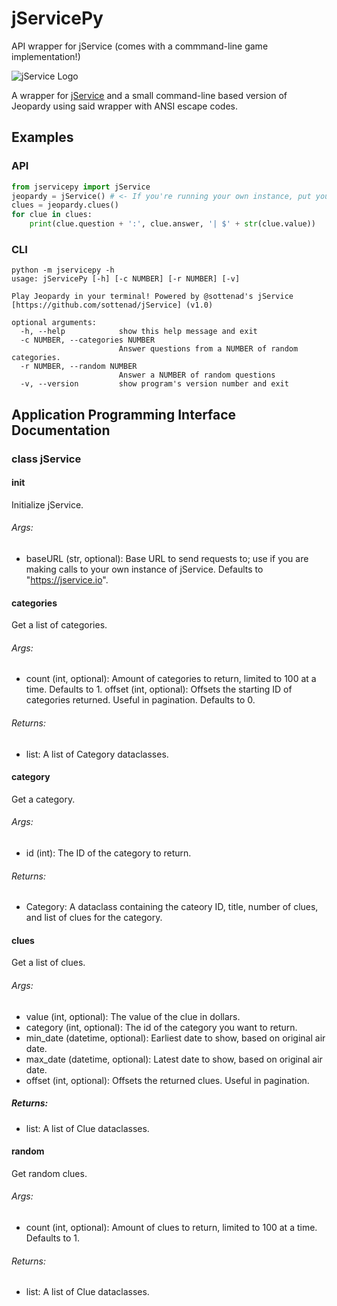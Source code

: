 # jServicePy
API wrapper for jService (comes with a commmand-line game implementation!)

![jService Logo](https://jservice.io/assets/trebek-503ecf6eafde622b2c3e2dfebb13cc30.png)

A wrapper for [jService](https://jservice.io) and a small command-line based version of Jeopardy using said wrapper with ANSI escape codes.

## Examples
### API
```python
from jservicepy import jService
jeopardy = jService() # <- If you're running your own instance, put your base URL in here
clues = jeopardy.clues()
for clue in clues:
    print(clue.question + ':', clue.answer, '| $' + str(clue.value))
```
### CLI
```
python -m jservicepy -h
usage: jServicePy [-h] [-c NUMBER] [-r NUMBER] [-v]

Play Jeopardy in your terminal! Powered by @sottenad's jService
[https://github.com/sottenad/jService] (v1.0)

optional arguments:
  -h, --help            show this help message and exit
  -c NUMBER, --categories NUMBER
                        Answer questions from a NUMBER of random categories.
  -r NUMBER, --random NUMBER
                        Answer a NUMBER of random questions
  -v, --version         show program's version number and exit
```
## Application Programming Interface Documentation
### class jService
#### __init__
Initialize jService.
###### Args:
* baseURL (str, optional): Base URL to send requests to; use if you are making calls to your own instance of jService. Defaults to "https://jservice.io".
        
#### categories
Get a list of categories.

###### Args:
* count (int, optional): Amount of categories to return, limited to 100 at a time. Defaults to 1.
offset (int, optional): Offsets the starting ID of categories returned. Useful in pagination. Defaults to 0.

###### Returns:
* list: A list of Category dataclasses.
        
#### category
Get a category.

###### Args:
* id (int): The ID of the category to return.

###### Returns:
* Category: A dataclass containing the cateory ID, title, number of clues, and list of clues for the category.
        
#### clues
Get a list of clues.

###### Args:
* value (int, optional): The value of the clue in dollars.
* category (int, optional): The id of the category you want to return.
* min_date (datetime, optional): Earliest date to show, based on original air date.
* max_date (datetime, optional): Latest date to show, based on original air date.
* offset (int, optional): Offsets the returned clues. Useful in pagination.

##### Returns:
* list: A list of Clue dataclasses.
        
#### random
Get random clues.

###### Args:
* count (int, optional): Amount of clues to return, limited to 100 at a time. Defaults to 1.

###### Returns:
* list: A list of Clue dataclasses.
